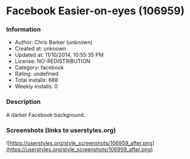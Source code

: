 # Facebook Easier-on-eyes (106959)

### Information
- Author: Chris Barker (unknown)
- Created at: unknown
- Updated at: 11/10/2014, 10:55:35 PM
- License: NO-REDISTRIBUTION
- Category: facebook
- Rating: undefined
- Total installs: 688
- Weekly installs: 0


### Description
A darker Facebook background.


### Screenshots (links to userstyles.org)
![https://userstyles.org/style_screenshots/106959_after.png](https://userstyles.org/style_screenshots/106959_after.png)


